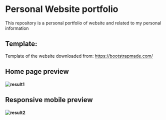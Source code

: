 # Personal Website portfolio
This repository is a personal portfolio of website and related to my personal information

## Template:
Template of the website downloaded from: https://bootstrapmade.com/


## Home page preview
#### ![result1](https://user-images.githubusercontent.com/22293987/147926276-39448a39-1144-4f17-a477-0795f82d20ea.png)


## Responsive mobile preview
#### ![result2](https://user-images.githubusercontent.com/22293987/147926299-570bd310-dfc7-4d0a-b482-d9a5587ddded.png)
